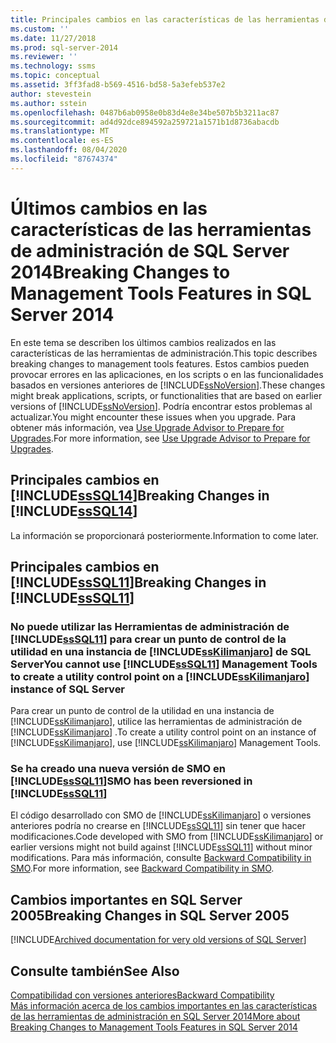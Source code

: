 ```yaml
---
title: Principales cambios en las características de las herramientas de administración en SQL Server 2014 | Microsoft Docs
ms.custom: ''
ms.date: 11/27/2018
ms.prod: sql-server-2014
ms.reviewer: ''
ms.technology: ssms
ms.topic: conceptual
ms.assetid: 3ff3fad8-b569-4516-bd58-5a3efeb537e2
author: stevestein
ms.author: sstein
ms.openlocfilehash: 0487b6ab0958e0b83d4e8e34be507b5b3211ac87
ms.sourcegitcommit: ad4d92dce894592a259721a1571b1d8736abacdb
ms.translationtype: MT
ms.contentlocale: es-ES
ms.lasthandoff: 08/04/2020
ms.locfileid: "87674374"
---
```

# <a name="breaking-changes-to-management-tools-features-in-sql-server-2014"></a><span data-ttu-id="8eb64-102">Últimos cambios en las características de las herramientas de administración de SQL Server 2014</span><span class="sxs-lookup"><span data-stu-id="8eb64-102">Breaking Changes to Management Tools Features in SQL Server 2014</span></span>
  <span data-ttu-id="8eb64-103">En este tema se describen los últimos cambios realizados en las características de las herramientas de administración.</span><span class="sxs-lookup"><span data-stu-id="8eb64-103">This topic describes breaking changes to management tools features.</span></span> <span data-ttu-id="8eb64-104">Estos cambios pueden provocar errores en las aplicaciones, en los scripts o en las funcionalidades basados en versiones anteriores de [!INCLUDE[ssNoVersion](../includes/ssnoversion-md.md)].</span><span class="sxs-lookup"><span data-stu-id="8eb64-104">These changes might break applications, scripts, or functionalities that are based on earlier versions of [!INCLUDE[ssNoVersion](../includes/ssnoversion-md.md)].</span></span> <span data-ttu-id="8eb64-105">Podría encontrar estos problemas al actualizar.</span><span class="sxs-lookup"><span data-stu-id="8eb64-105">You might encounter these issues when you upgrade.</span></span> <span data-ttu-id="8eb64-106">Para obtener más información, vea [Use Upgrade Advisor to Prepare for Upgrades](../../2014/sql-server/install/use-upgrade-advisor-to-prepare-for-upgrades.md).</span><span class="sxs-lookup"><span data-stu-id="8eb64-106">For more information, see [Use Upgrade Advisor to Prepare for Upgrades](../../2014/sql-server/install/use-upgrade-advisor-to-prepare-for-upgrades.md).</span></span>  
  
## <a name="breaking-changes-in-sssql14"></a><span data-ttu-id="8eb64-107">Principales cambios en [!INCLUDE[ssSQL14](../includes/sssql14-md.md)]</span><span class="sxs-lookup"><span data-stu-id="8eb64-107">Breaking Changes in [!INCLUDE[ssSQL14](../includes/sssql14-md.md)]</span></span>  
 <span data-ttu-id="8eb64-108">La información se proporcionará posteriormente.</span><span class="sxs-lookup"><span data-stu-id="8eb64-108">Information to come later.</span></span>  
  
## <a name="breaking-changes-in-sssql11"></a><span data-ttu-id="8eb64-109">Principales cambios en [!INCLUDE[ssSQL11](../includes/sssql11-md.md)]</span><span class="sxs-lookup"><span data-stu-id="8eb64-109">Breaking Changes in [!INCLUDE[ssSQL11](../includes/sssql11-md.md)]</span></span>  
  
### <a name="you-cannot-use-sssql11-management-tools-to-create-a-utility-control-point-on-a-sskilimanjaro-instance-of-sql-server"></a><span data-ttu-id="8eb64-110">No puede utilizar las Herramientas de administración de [!INCLUDE[ssSQL11](../includes/sssql11-md.md)] para crear un punto de control de la utilidad en una instancia de [!INCLUDE[ssKilimanjaro](../includes/sskilimanjaro-md.md)] de SQL Server</span><span class="sxs-lookup"><span data-stu-id="8eb64-110">You cannot use [!INCLUDE[ssSQL11](../includes/sssql11-md.md)] Management Tools to create a utility control point on a [!INCLUDE[ssKilimanjaro](../includes/sskilimanjaro-md.md)] instance of SQL Server</span></span>  
 <span data-ttu-id="8eb64-111">Para crear un punto de control de la utilidad en una instancia de [!INCLUDE[ssKilimanjaro](../includes/sskilimanjaro-md.md)], utilice las herramientas de administración de [!INCLUDE[ssKilimanjaro](../includes/sskilimanjaro-md.md)] .</span><span class="sxs-lookup"><span data-stu-id="8eb64-111">To create a utility control point on an instance of [!INCLUDE[ssKilimanjaro](../includes/sskilimanjaro-md.md)], use [!INCLUDE[ssKilimanjaro](../includes/sskilimanjaro-md.md)] Management Tools.</span></span>  
  
### <a name="smo-has-been-reversioned-in-sssql11"></a><span data-ttu-id="8eb64-112">Se ha creado una nueva versión de SMO en [!INCLUDE[ssSQL11](../includes/sssql11-md.md)]</span><span class="sxs-lookup"><span data-stu-id="8eb64-112">SMO has been reversioned in [!INCLUDE[ssSQL11](../includes/sssql11-md.md)]</span></span>  
 <span data-ttu-id="8eb64-113">El código desarrollado con SMO de [!INCLUDE[ssKilimanjaro](../includes/sskilimanjaro-md.md)] o versiones anteriores podría no crearse en [!INCLUDE[ssSQL11](../includes/sssql11-md.md)] sin tener que hacer modificaciones.</span><span class="sxs-lookup"><span data-stu-id="8eb64-113">Code developed with SMO from [!INCLUDE[ssKilimanjaro](../includes/sskilimanjaro-md.md)] or earlier versions might not build against [!INCLUDE[ssSQL11](../includes/sssql11-md.md)] without minor modifications.</span></span> <span data-ttu-id="8eb64-114">Para más información, consulte [Backward Compatibility in SMO](../relational-databases/server-management-objects-smo/backward-compatibility-in-smo.md).</span><span class="sxs-lookup"><span data-stu-id="8eb64-114">For more information, see [Backward Compatibility in SMO](../relational-databases/server-management-objects-smo/backward-compatibility-in-smo.md).</span></span>  

## <a name="breaking-changes-in-sql-server-2005"></a><a name="previous-versions"></a><span data-ttu-id="8eb64-115">Cambios importantes en SQL Server 2005</span><span class="sxs-lookup"><span data-stu-id="8eb64-115">Breaking Changes in SQL Server 2005</span></span>  

[!INCLUDE[Archived documentation for very old versions of SQL Server](../includes/paragraph-content/previous-versions-archive-documentation-sql-server.md)]

## <a name="see-also"></a><span data-ttu-id="8eb64-116">Consulte también</span><span class="sxs-lookup"><span data-stu-id="8eb64-116">See Also</span></span>  
 [<span data-ttu-id="8eb64-117">Compatibilidad con versiones anteriores</span><span class="sxs-lookup"><span data-stu-id="8eb64-117">Backward Compatibility</span></span>](../../2014/getting-started/backward-compatibility.md)  
 [<span data-ttu-id="8eb64-118">Más información acerca de los cambios importantes en las características de las herramientas de administración en SQL Server 2014</span><span class="sxs-lookup"><span data-stu-id="8eb64-118">More about Breaking Changes to Management Tools Features in SQL Server 2014</span></span>](breaking-changes-to-database-engine-features-in-sql-server-2016.md?view=sql-server-2014)  
  
  
